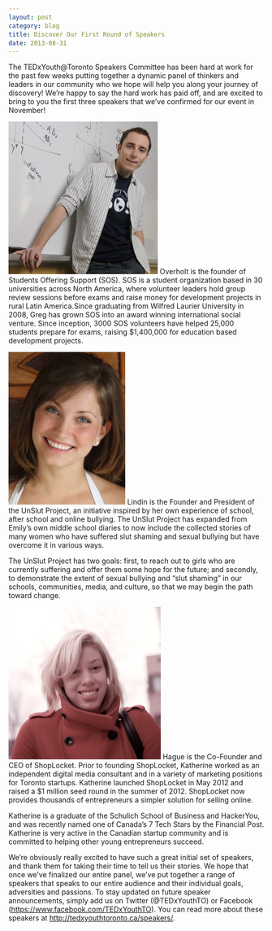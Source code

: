 ```yaml
---
layout: post
category: blog
title: Discover Our First Round of Speakers
date: 2013-08-31
---
```


The TEDxYouth@Toronto Speakers Committee has been hard at work for the past few weeks putting together a dynamic panel of thinkers and leaders in our community who we hope will help you along your journey of discovery! We’re happy to say the hard work has paid off, and are excited to bring to you the first three speakers that we’ve confirmed for our event in November!

![Greg Overholt](/img/post_img/Overholt1-294x300.jpg) Overholt is the founder of Students Offering Support (SOS). SOS is a student organization based in 30 universities across North America, where volunteer leaders hold group review sessions before exams and raise money for development projects in rural Latin America.Since graduating from Wilfred Laurier University in 2008, Greg has grown SOS into an award winning international social venture. Since inception, 3000 SOS volunteers have helped 25,000 students prepare for exams, raising $1,400,000 for education based development projects.

![Emily Lindin](/img/post_img/Lindin2-230x300.jpg) Lindin is the Founder and President of the UnSlut Project, an initiative inspired by her own experience of school, after school and online bullying. The UnSlut Project has expanded from Emily’s own middle school diaries to now include the collected stories of many women who have suffered slut shaming and sexual bullying but have overcome it in various ways.

The UnSlut Project has two goals: first, to reach out to girls who are currently suffering and offer them some hope for the future; and secondly, to demonstrate the extent of sexual bullying and “slut shaming” in our schools, communities, media, and culture, so that we may begin the path toward change.

![Katherine Hague](/img/post_img/Hague1-300x300.jpg) Hague is the Co-Founder and CEO of ShopLocket. Prior to founding ShopLocket, Katherine worked as an independent digital media consultant and in a variety of marketing positions for Toronto startups. Katherine launched ShopLocket in May 2012 and raised a $1 million seed round in the summer of 2012. ShopLocket now provides thousands of entrepreneurs a simpler solution for selling online.

Katherine is a graduate of the Schulich School of Business and HackerYou, and was recently named one of Canada’s 7 Tech Stars by the Financial Post. Katherine is very active in the Canadian startup community and is committed to helping other young entrepreneurs succeed.


We’re obviously really excited to have such a great initial set of speakers, and thank them for taking their time to tell us their stories. We hope that once we’ve finalized our entire panel, we’ve put together a range of speakers that speaks to our entire audience and their individual goals, adversities and passions. To stay updated on future speaker announcements, simply add us on Twitter (@TEDxYouthTO) or Facebook (https://www.facebook.com/TEDxYouthTO). You can read more about these speakers at http://tedxyouthtoronto.ca/speakers/.
